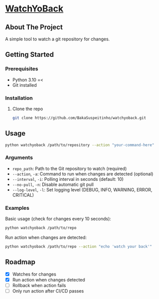 # [WatchYoBack](https://music.apple.com/cz/song/watch-your-back/1434528725)

## About The Project

A simple tool to watch a git repository for changes.

## Getting Started

### Prerequisites

* Python 3.10 =<
* Git installed

### Installation

1. Clone the repo
    ```sh
    git clone https://github.com/BakaSuspeitinho/watchyoback.git
    ```

## Usage

```sh
python watchyoback /path/to/repository --action "your-command-here"
```

### Arguments

- `repo_path`: Path to the Git repository to watch (required)
- `--action`, `-a`: Command to run when changes are detected (optional)
- `--interval`, `-i`: Polling interval in seconds (default: 10)
- `--no-pull`, `-n`: Disable automatic git pull
- `--log-level`, `-l`: Set logging level (DEBUG, INFO, WARNING, ERROR, CRITICAL)

### Examples

Basic usage (check for changes every 10 seconds):
```sh
python watchyoback /path/to/repo
```

Run action when changes are detected:
```sh
python watchyoback /path/to/repo --action "echo 'watch your back'"
```

## Roadmap

- [x] Watches for changes
- [x] Run action when changes detected
- [ ] Rollback when action fails
- [ ] Only run action after CI/CD passes